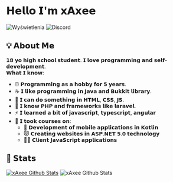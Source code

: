 # 𝗛𝗲𝗹𝗹𝗼  𝗜'𝗺 𝘅𝗔𝘅𝗲𝗲
![Wyświetlenia](https://komarev.com/ghpvc/?username=xAxee&color=brightgreen&style=flat&label=Profile+Views) ![Discord](https://dcbadge.limes.pink/api/shield/380325825133674517?theme=discord&style=flat&logoColor=7289da)
## 💡 𝗔𝗯𝗼𝘂𝘁 𝗠𝗲
𝟭𝟴 𝘆𝗼 𝗵𝗶𝗴𝗵 𝘀𝗰𝗵𝗼𝗼𝗹 𝘀𝘁𝘂𝗱𝗲𝗻𝘁. 𝗜 𝗹𝗼𝘃𝗲 𝗽𝗿𝗼𝗴𝗿𝗮𝗺𝗺𝗶𝗻𝗴 𝗮𝗻𝗱 𝘀𝗲𝗹𝗳-𝗱𝗲𝘃𝗲𝗹𝗼𝗽𝗺𝗲𝗻𝘁. \
𝗪𝗵𝗮𝘁 𝗜 𝗸𝗻𝗼𝘄:
- ⏰ 𝗣𝗿𝗼𝗴𝗿𝗮𝗺𝗺𝗶𝗻𝗴 𝗮𝘀 𝗮 𝗵𝗼𝗯𝗯𝘆 𝗳𝗼𝗿 𝟱 𝘆𝗲𝗮𝗿𝘀. 
- ☕ 𝗜 𝗹𝗶𝗸𝗲 𝗽𝗿𝗼𝗴𝗿𝗮𝗺𝗺𝗶𝗻𝗴 𝗶𝗻 𝗝𝗮𝘃𝗮 𝗮𝗻𝗱 𝗕𝘂𝗸𝗸𝗶𝘁 𝗹𝗶𝗯𝗿𝗮𝗿𝘆. 
- 📃 𝗜 𝗰𝗮𝗻 𝗱𝗼 𝘀𝗼𝗺𝗲𝘁𝗵𝗶𝗻𝗴 𝗶𝗻 𝗛𝗧𝗠𝗟, 𝗖𝗦𝗦, 𝗝𝗦.
- 🔪 𝗜 𝗸𝗻𝗼𝘄 𝗣𝗛𝗣 𝗮𝗻𝗱 𝗳𝗿𝗮𝗺𝗲𝘄𝗼𝗿𝗸𝘀 𝗹𝗶𝗸𝗲 𝗹𝗮𝗿𝗮𝘃𝗲𝗹.
- ⚡ 𝗜 𝗹𝗲𝗮𝗿𝗻𝗲𝗱 𝗮 𝗯𝗶𝘁 𝗼𝗳 𝗷𝗮𝘃𝗮𝘀𝗰𝗿𝗶𝗽𝘁, 𝘁𝘆𝗽𝗲𝘀𝗰𝗿𝗶𝗽𝘁, 𝗮𝗻𝗴𝘂𝗹𝗮𝗿
- 🏫 𝗜 𝘁𝗼𝗼𝗸 𝗰𝗼𝘂𝗿𝘀𝗲𝘀 𝗼𝗻:
    - 📱 𝗗𝗲𝘃𝗲𝗹𝗼𝗽𝗺𝗲𝗻𝘁 𝗼𝗳 𝗺𝗼𝗯𝗶𝗹𝗲 𝗮𝗽𝗽𝗹𝗶𝗰𝗮𝘁𝗶𝗼𝗻𝘀 𝗶𝗻 𝗞𝗼𝘁𝗹𝗶𝗻
    - 😻 𝗖𝗿𝗲𝗮𝘁𝗶𝗻𝗴 𝘄𝗲𝗯𝘀𝗶𝘁𝗲𝘀 𝗶𝗻 𝗔𝗦𝗣.𝗡𝗘𝗧 𝟱.𝟬 𝘁𝗲𝗰𝗵𝗻𝗼𝗹𝗼𝗴𝘆
    - 🤹‍♂️ 𝗖𝗹𝗶𝗲𝗻𝘁 𝗝𝗮𝘃𝗮𝗦𝗰𝗿𝗶𝗽𝘁 𝗮𝗽𝗽𝗹𝗶𝗰𝗮𝘁𝗶𝗼𝗻𝘀

## 🥇 𝗦𝘁𝗮𝘁𝘀
<p align="center">

[![xAxee Github Stats](https://github-readme-stats.vercel.app/api?username=xAxee&show_icons=true&theme=dark&hide_border=true)](https://github.com/anuraghazra/github-readme-stats) ![xAxee Github Stats](https://github-readme-stats.vercel.app/api/top-langs/?username=xAxee&langs_count=5&theme=dark&hide_border=true)

</p>
